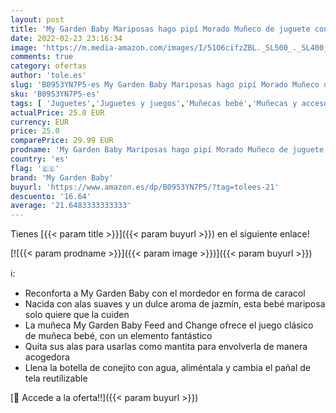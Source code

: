 ```yaml
---
layout: post
title: 'My Garden Baby Mariposas hago pipí Morado Muñeco de juguete con manta mariposa  biberón y pañal  regalo para niñas y niños +18 meses  Mattel GYP11 '
date: 2022-02-23 23:16:34
image: 'https://m.media-amazon.com/images/I/51O6cifzZBL._SL500_._SL400_.jpg'
comments: true
category: ofertas
author: 'tole.es'
slug: 'B0953YN7P5-es My Garden Baby Mariposas hago pipí Morado Muñeco de...'
sku: 'B0953YN7P5-es'
tags: [ 'Juguetes','Juguetes y juegos','Muñecas bebé','Muñecas y accesorios','biberón','my garden baby','pañal', ]
actualPrice: 25.0 EUR
currency: EUR
price: 25.0
comparePrice: 29.99 EUR
prodname: 'My Garden Baby Mariposas hago pipí Morado Muñeco de juguete con manta mariposa  biberón y pañal  regalo para niñas y niños +18 meses  Mattel GYP11 '
country: 'es'
flag: '🇪🇸'
brand: 'My Garden Baby'
buyurl: 'https://www.amazon.es/dp/B0953YN7P5/?tag=tolees-21'
descuento: '16.64'
average: '21.6483333333333'
---
```


Tienes [{{< param title >}}]({{< param buyurl >}}) en el siguiente enlace!

[![{{< param prodname >}}]({{< param image >}})]({{< param buyurl >}})

ℹ️:

- Reconforta a My Garden Baby con el mordedor en forma de caracol
- Nacida con alas suaves y un dulce aroma de jazmín, esta bebé mariposa solo quiere que la cuiden
- La muñeca My Garden Baby Feed and Change ofrece el juego clásico de muñeca bebé, con un elemento fantástico
- Quita sus alas para usarlas como mantita para envolverla de manera acogedora
- Llena la botella de conejito con agua, aliméntala y cambia el pañal de tela reutilizable

[🛒 Accede a la oferta!!]({{< param buyurl >}})
